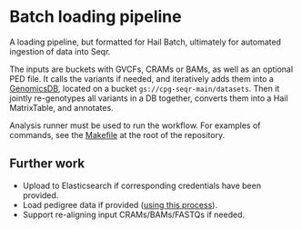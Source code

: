 # Batch loading pipeline

A loading pipeline, but formatted for Hail Batch, ultimately for automated ingestion of data into Seqr.

The inputs are buckets with GVCFs, CRAMs or BAMs, as well as an optional PED file. It calls the variants if needed, and iteratively adds them into a [GenomicsDB](https://github.com/Intel-HLS/GenomicsDB/wiki), located on a bucket `gs://cpg-seqr-main/datasets`. Then it jointly re-genotypes all variants in a DB together, converts them into a Hail MatrixTable, and annotates.

Analysis runner must be used to run the workflow. For examples of commands, see the [Makefile](../Makefile) at the root of the repository. 


## Further work

* Upload to Elasticsearch if corresponding credentials have been provided.
* Load pedigree data if provided ([using this process](https://centrepopgen.slack.com/archives/C01R7CKJGHM/p1618551394039300)).
* Support re-aligning input CRAMs/BAMs/FASTQs if needed.
